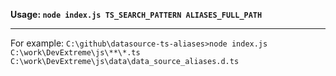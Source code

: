 **Usage: `node index.js TS_SEARCH_PATTERN ALIASES_FULL_PATH`**

---
For example: `C:\github\datasource-ts-aliases>node index.js C:\work\DevExtreme\js\**\*.ts C:\work\DevExtreme\js\data\data_source_aliases.d.ts`

